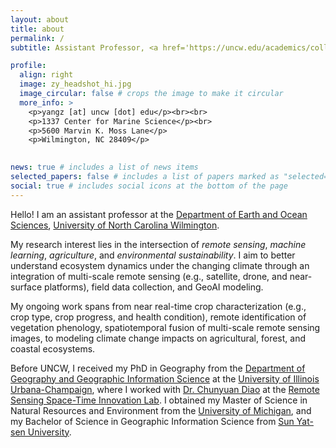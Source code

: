 ```yaml
---
layout: about
title: about
permalink: /
subtitle: Assistant Professor, <a href='https://uncw.edu/academics/colleges/cse/departments/earth-ocean-sciences/'>University of North Carolina Wilmington</a>

profile:
  align: right
  image: zy_headshot_hi.jpg
  image_circular: false # crops the image to make it circular
  more_info: >
    <p>yangz [at] uncw [dot] edu</p><br><br>
    <p>1337 Center for Marine Science</p><br>
    <p>5600 Marvin K. Moss Lane</p>
    <p>Wilmington, NC 28409</p>
    

news: true # includes a list of news items
selected_papers: false # includes a list of papers marked as "selected={true}"
social: true # includes social icons at the bottom of the page
---
```


Hello! I am an assistant professor at the [Department of Earth and Ocean Sciences](https://uncw.edu/academics/colleges/cse/departments/earth-ocean-sciences/), [University of North Carolina Wilmington](https://uncw.edu/). 

My research interest lies in the intersection of *remote sensing*, *machine learning*, *agriculture*, and *environmental sustainability*. I aim to better understand ecosystem dynamics under the changing climate through an integration of multi-scale remote sensing (e.g., satellite, drone, and near-surface platforms), field data collection, and GeoAI modeling. 

My ongoing work spans from near real-time crop characterization (e.g., crop type, crop progress, and health condition), remote identification of vegetation phenology, spatiotemporal fusion of multi-scale remote sensing images, to modeling climate change impacts on agricultural, forest, and coastal ecosystems. 

Before UNCW, I received my PhD in Geography from the [Department of Geography and Geographic Information Science](https://ggis.illinois.edu/) at the [University of Illinois Urbana-Champaign](https://illinois.edu), where I worked with [Dr. Chunyuan Diao](https://ggis.illinois.edu/directory/profile/chunyuan) at the [Remote Sensing Space-Time Innovation Lab](https://diaorssilab.web.illinois.edu/). I obtained my Master of Science in Natural Resources and Environment from the [University of Michigan](https://seas.umich.edu), and my Bachelor of Science in Geographic Information Science from [Sun Yat-sen University](https://gp.sysu.edu.cn/en).
